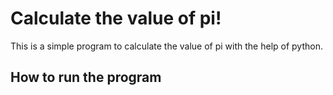 # Calculate the value of pi!

This is a simple program to calculate the value of pi with the help of python.

## How to run the program
